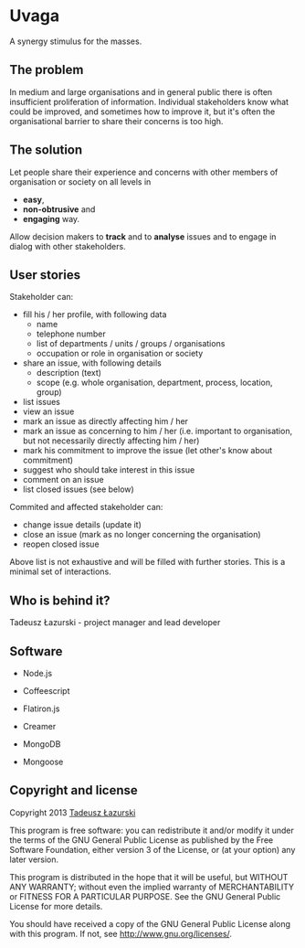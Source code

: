Uvaga
=====

A synergy stimulus for the masses.

The problem
-----------

In medium and large organisations and in general public there is often insufficient proliferation of information. Individual stakeholders know what could be improved, and sometimes how to improve it, but it's often the organisational barrier to share their concerns is too high.

The solution
------------

Let people share their experience and concerns with other members of organisation or society on all levels in 

*   __easy__,
*   __non-obtrusive__ and
*   __engaging__ way.
    
Allow decision makers to __track__ and to __analyse__ issues and to engage in dialog with other stakeholders.

User stories
------------

Stakeholder can:

*   fill his / her profile, with following data
    * name
    * telephone number
    * list of departments / units / groups / organisations
    * occupation or role in organisation or society
*   share an issue, with following details
    * description (text)
    * scope (e.g. whole organisation, department, process, location, group)
*   list issues
*   view an issue
*   mark an issue as directly affecting him / her
*   mark an issue as concerning to him / her (i.e. important to organisation, but not necessarily directly affecting him / her)
*   mark his commitment to improve the issue (let other's know about commitment)
*   suggest who should take interest in this issue
*   comment on an issue
*   list closed issues (see below)

Commited and affected stakeholder can:

*   change issue details (update it)
*   close an issue (mark as no longer concerning the organisation)
*   reopen closed issue

Above list is not exhaustive and will be filled with further stories. This is a minimal set of interactions.

Who is behind it?
-----------------

Tadeusz Łazurski - project manager and lead developer

Software
--------

*   Node.js

*   Coffeescript

*   Flatiron.js

*   Creamer

*   MongoDB

*   Mongoose

Copyright and license
---------------------

Copyright 2013 [Tadeusz Łazurski](https://github.com/lzrski/)

This program is free software: you can redistribute it and/or modify it under the terms of the GNU General Public License as published by the Free Software Foundation, either version 3 of the License, or (at your option) any later version.

This program is distributed in the hope that it will be useful, but WITHOUT ANY WARRANTY; without even the implied warranty of MERCHANTABILITY or FITNESS FOR A PARTICULAR PURPOSE. See the GNU General Public License for more details.

You should have received a copy of the GNU General Public License along with this program. If not, see <http://www.gnu.org/licenses/>.